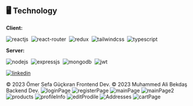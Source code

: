 ## 🖥️ Technology

**Client:**

![reactjs](https://img.shields.io/badge/React-20232A?style=for-the-badge&logo=react&logoColor=61DAFB)&nbsp; ![react-router](https://img.shields.io/badge/React_Router-CA4245?style=for-the-badge&logo=react-router&logoColor=white)&nbsp; ![redux](https://img.shields.io/badge/Redux-593D88?style=for-the-badge&logo=redux&logoColor=white)&nbsp; ![tailwindcss](https://img.shields.io/badge/Tailwind_CSS-38B2AC?style=for-the-badge&logo=tailwind-css&logoColor=white)&nbsp; ![typescript](https://img.shields.io/badge/TypeScript-007ACC?style=for-the-badge&logo=typescript&logoColor=white)&nbsp;

**Server:**

![nodejs](https://img.shields.io/badge/Node.js-43853D?style=for-the-badge&logo=node.js&logoColor=white)&nbsp; ![expressjs](https://img.shields.io/badge/Express.js-000000?style=for-the-badge&logo=express&logoColor=white)&nbsp; ![mongodb](https://img.shields.io/badge/MongoDB-4EA94B?style=for-the-badge&logo=mongodb&logoColor=white)&nbsp; ![jwt](https://img.shields.io/badge/JWT-000000?style=for-the-badge&logo=JSON%20web%20tokens&logoColor=white)&nbsp;

[![linkedin](https://img.shields.io/badge/LinkedIn-0077B5?style=for-the-badge&logo=linkedin&logoColor=white)](https://www.linkedin.com/in/omersefagckrn/)

© 2023 Ömer Sefa Güçkıran Frontend Dev.
© 2023 Muhammed Ali Bekdaş Backend Dev.
![loginPage](https://user-images.githubusercontent.com/55755233/235907770-1295a8a4-5343-4923-9e87-c013bd16bafb.png)
![registerPage](https://user-images.githubusercontent.com/55755233/235907805-f96e831a-ac12-44f7-b28b-9673312f161f.png)
![mainPage](https://user-images.githubusercontent.com/55755233/235907845-0c3f8ff9-2521-45d0-b2c9-1f9908eb6f66.png)
![mainPage2](https://user-images.githubusercontent.com/55755233/235907869-93e43bf7-10d4-41c0-bcd8-3b033fedf949.png)
![products](https://user-images.githubusercontent.com/55755233/235907912-5f4c4e43-a0dd-4264-9343-93cd8833889b.png)
![profileInfo](https://user-images.githubusercontent.com/55755233/235907958-950a622c-4419-48e8-859a-9be9b07dfed9.png)
![editProdile](https://user-images.githubusercontent.com/55755233/235907980-cb245a2c-ab2b-4eed-800f-e1d8f664260a.png)
![Addresses](https://user-images.githubusercontent.com/55755233/235907994-3b4c4ce9-1583-49eb-b5e8-c4c0eb5c65e8.png)
![cartPage](https://user-images.githubusercontent.com/55755233/235908002-e836d8a8-18ce-4dee-81a2-6b9748cfbc1b.png)
